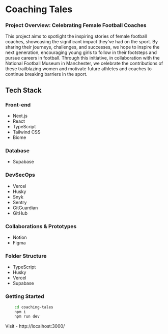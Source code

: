 # Coaching Tales

### Project Overview: Celebrating Female Football Coaches

This project aims to spotlight the inspiring stories of female football coaches, showcasing the significant impact they've had on the sport. By sharing their journeys, challenges, and successes, we hope to inspire the next generation, encouraging young girls to follow in their footsteps and pursue careers in football. Through this initiative, in collaboration with the National Football Museum in Manchester, we celebrate the contributions of these trailblazing women and motivate future athletes and coaches to continue breaking barriers in the sport.

## Tech Stack

### Front-end

- Next.js
- React
- TypeScript
- Tailwind CSS
- Biome

### Database

- Supabase

### DevSecOps

- Vercel
- Husky
- Snyk
- Sentry
- GitGuardian
- GitHub

### Collaborations & Prototypes

- Notion
- Figma

### Folder Structure

- TypeScript
- Husky
- Vercel
- Supabase

### Getting Started

```bash
    cd coaching-tales
    npm i
    npm run dev
```

Visit - http://localhost:3000/
